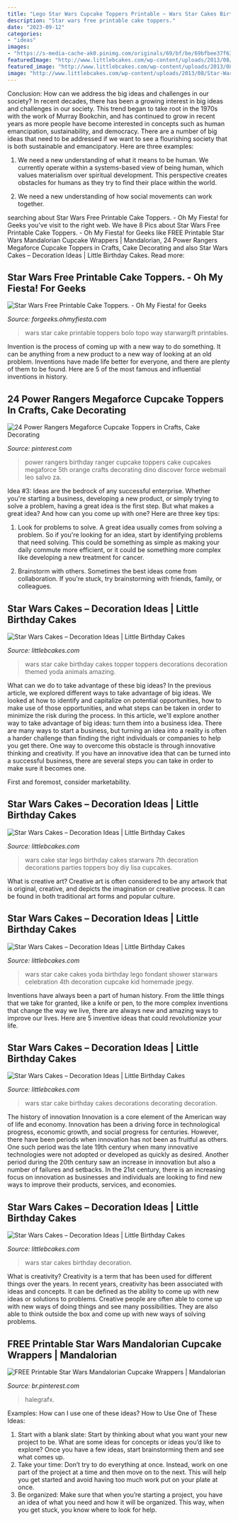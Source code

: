 ```yaml
---
title: "Lego Star Wars Cupcake Toppers Printable ~ Wars Star Cakes Birthday Decoration"
description: "Star wars free printable cake toppers."
date: "2023-09-12"
categories:
- "ideas"
images:
- "https://s-media-cache-ak0.pinimg.com/originals/69/bf/be/69bfbee37f63d84a60f76996a6bc48f7.jpg"
featuredImage: "http://www.littlebcakes.com/wp-content/uploads/2013/08/Lego-Star-Wars-Cakes.jpg"
featured_image: "http://www.littlebcakes.com/wp-content/uploads/2013/08/Lego-Star-Wars-Cakes.jpg"
image: "http://www.littlebcakes.com/wp-content/uploads/2013/08/Star-Wars-Cake-Topper.jpg"
---
```



Conclusion: How can we address the big ideas and challenges in our society?
In recent decades, there has been a growing interest in big ideas and challenges in our society. This trend began to take root in the 1970s with the work of Murray Bookchin, and has continued to grow in recent years as more people have become interested in concepts such as human emancipation, sustainability, and democracy.
There are a number of big ideas that need to be addressed if we want to see a flourishing society that is both sustainable and emancipatory. Here are three examples:

1) We need a new understanding of what it means to be human. We currently operate within a systems-based view of being human, which values materialism over spiritual development. This perspective creates obstacles for humans as they try to find their place within the world.

2) We need a new understanding of how social movements can work together.

	

		
searching about Star Wars Free Printable Cake Toppers. - Oh My Fiesta! for Geeks you've visit to the right web. We have 8 Pics about Star Wars Free Printable Cake Toppers. - Oh My Fiesta! for Geeks like FREE Printable Star Wars Mandalorian Cupcake Wrappers | Mandalorian, 24 Power Rangers Megaforce Cupcake Toppers in Crafts, Cake Decorating and also Star Wars Cakes – Decoration Ideas | Little Birthday Cakes. Read more:
		
    
## Star Wars Free Printable Cake Toppers. - Oh My Fiesta! For Geeks

<img loading=lazy src="https://3.bp.blogspot.com/-Q6kx8Si553c/XNQgkDq7mKI/AAAAAAAKCbA/VKniD6g1SeczXf5Ro62UWKVdoUt_RzMFQCLcBGAs/s1600/star-wars-free-printable-cake-toppers6.JPG" onerror="this.onerror=null;this.src='https://tse4.mm.bing.net/th?id=OIP.-cOxvSnBMpL1sqzyfsvlcwHaKf&amp;pid=15.1';" alt="Star Wars Free Printable Cake Toppers. - Oh My Fiesta! for Geeks">

_Source: forgeeks.ohmyfiesta.com_

>wars star cake printable toppers bolo topo way starwargift printables. 

	

Invention is the process of coming up with a new way to do something. It can be anything from a new product to a new way of looking at an old problem. Inventions have made life better for everyone, and there are plenty of them to be found. Here are 5 of the most famous and influential inventions in history.

    
## 24 Power Rangers Megaforce Cupcake Toppers In Crafts, Cake Decorating

<img loading=lazy src="https://s-media-cache-ak0.pinimg.com/originals/69/bf/be/69bfbee37f63d84a60f76996a6bc48f7.jpg" onerror="this.onerror=null;this.src='https://tse1.mm.bing.net/th?id=OIP.ELxW2AymrMWFLCdjTPrO7gHaJ4&amp;pid=15.1';" alt="24 Power Rangers Megaforce Cupcake Toppers in Crafts, Cake Decorating">

_Source: pinterest.com_

>power rangers birthday ranger cupcake toppers cake cupcakes megaforce 5th orange crafts decorating dino discover force webmail leo salvo za. 

	

Idea #3:
Ideas are the bedrock of any successful enterprise. Whether you're starting a business, developing a new product, or simply trying to solve a problem, having a great idea is the first step.
But what makes a great idea? And how can you come up with one? Here are three key tips:

1. Look for problems to solve. A great idea usually comes from solving a problem. So if you're looking for an idea, start by identifying problems that need solving. This could be something as simple as making your daily commute more efficient, or it could be something more complex like developing a new treatment for cancer.

2. Brainstorm with others. Sometimes the best ideas come from collaboration. If you're stuck, try brainstorming with friends, family, or colleagues.

    
## Star Wars Cakes – Decoration Ideas | Little Birthday Cakes

<img loading=lazy src="http://www.littlebcakes.com/wp-content/uploads/2013/08/Star-Wars-Cake-Topper.jpg" onerror="this.onerror=null;this.src='https://tse1.mm.bing.net/th?id=OIP.6k4TqCD5zI_YG7a8awMf1AHaIE&amp;pid=15.1';" alt="Star Wars Cakes – Decoration Ideas | Little Birthday Cakes">

_Source: littlebcakes.com_

>wars star cake birthday cakes topper toppers decorations decoration themed yoda animals amazing. 

	

What can we do to take advantage of these big ideas?
In the previous article, we explored different ways to take advantage of big ideas. We looked at how to identify and capitalize on potential opportunities, how to make use of those opportunities, and what steps can be taken in order to minimize the risk during the process. In this article, we'll explore another way to take advantage of big ideas: turn them into a business idea.
There are many ways to start a business, but turning an idea into a reality is often a harder challenge than finding the right individuals or companies to help you get there. One way to overcome this obstacle is through innovative thinking and creativity. If you have an innovative idea that can be turned into a successful business, there are several steps you can take in order to make sure it becomes one. 

First and foremost, consider marketability.

    
## Star Wars Cakes – Decoration Ideas | Little Birthday Cakes

<img loading=lazy src="http://www.littlebcakes.com/wp-content/uploads/2013/08/Lego-Star-Wars-Cake.jpg" onerror="this.onerror=null;this.src='https://tse4.mm.bing.net/th?id=OIP.vXOsCLZe0CY2iDRO2JDungHaGI&amp;pid=15.1';" alt="Star Wars Cakes – Decoration Ideas | Little Birthday Cakes">

_Source: littlebcakes.com_

>wars cake star lego birthday cakes starwars 7th decoration decorations parties toppers boy diy lisa cupcakes. 

	

What is creative art?
Creative art is often considered to be any artwork that is original, creative, and depicts the imagination or creative process. It can be found in both traditional art forms and popular culture.

    
## Star Wars Cakes – Decoration Ideas | Little Birthday Cakes

<img loading=lazy src="http://www.littlebcakes.com/wp-content/uploads/2013/08/Lego-Star-Wars-Cakes.jpg" onerror="this.onerror=null;this.src='https://tse4.mm.bing.net/th?id=OIP.qhu3nIvSvV0bLZ81YOJ06gHaJ4&amp;pid=15.1';" alt="Star Wars Cakes – Decoration Ideas | Little Birthday Cakes">

_Source: littlebcakes.com_

>wars star cake cakes yoda birthday lego fondant shower starwars celebration 4th decoration cupcake kid homemade jpegy. 

	

Inventions have always been a part of human history. From the little things that we take for granted, like a knife or pen, to the more complex inventions that change the way we live, there are always new and amazing ways to improve our lives. Here are 5 inventive ideas that could revolutionize your life.

    
## Star Wars Cakes – Decoration Ideas | Little Birthday Cakes

<img loading=lazy src="http://www.littlebcakes.com/wp-content/uploads/2013/08/Star-Wars-Cake-Decorations.jpg" onerror="this.onerror=null;this.src='https://tse1.mm.bing.net/th?id=OIP.8azburfJ0t297W0x_Cl_OAHaIX&amp;pid=15.1';" alt="Star Wars Cakes – Decoration Ideas | Little Birthday Cakes">

_Source: littlebcakes.com_

>wars star cake birthday cakes decorations decorating decoration. 

	

The history of innovation
Innovation is a core element of the American way of life and economy. Innovation has been a driving force in technological progress, economic growth, and social progress for centuries. However, there have been periods when innovation has not been as fruitful as others. One such period was the late 19th century when many innovative technologies were not adopted or developed as quickly as desired. Another period during the 20th century saw an increase in innovation but also a number of failures and setbacks. In the 21st century, there is an increasing focus on innovation as businesses and individuals are looking to find new ways to improve their products, services, and economies.

    
## Star Wars Cakes – Decoration Ideas | Little Birthday Cakes

<img loading=lazy src="http://www.littlebcakes.com/wp-content/uploads/2013/08/Star-Wars-Cakes.jpg" onerror="this.onerror=null;this.src='https://tse2.mm.bing.net/th?id=OIP.lDBMkcrhJWs3edk_4O9ycgHaJ4&amp;pid=15.1';" alt="Star Wars Cakes – Decoration Ideas | Little Birthday Cakes">

_Source: littlebcakes.com_

>wars star cakes birthday decoration. 

	

What is creativity?
Creativity is a term that has been used for different things over the years. In recent years, creativity has been associated with ideas and concepts. It can be defined as the ability to come up with new ideas or solutions to problems. Creative people are often able to come up with new ways of doing things and see many possibilities. They are also able to think outside the box and come up with new ways of solving problems.

    
## FREE Printable Star Wars Mandalorian Cupcake Wrappers | Mandalorian

<img loading=lazy src="https://i.pinimg.com/736x/d1/78/76/d17876e9d0e7d5529fea55fe177cef7a.jpg" onerror="this.onerror=null;this.src='https://tse3.mm.bing.net/th?id=OIP.fOhrEyBvjSAKUEO64ewNkwHaKN&amp;pid=15.1';" alt="FREE Printable Star Wars Mandalorian Cupcake Wrappers | Mandalorian">

_Source: br.pinterest.com_

>halegrafx. 

	

Examples: How can I use one of these ideas?
How to Use One of These Ideas: 
1. Start with a blank slate: Start by thinking about what you want your new project to be. What are some ideas for concepts or ideas you’d like to explore? Once you have a few ideas, start brainstorming them and see what comes up. 
2. Take your time: Don’t try to do everything at once. Instead, work on one part of the project at a time and then move on to the next. This will help you get started and avoid having too much work put on your plate at once. 
3. Be organized: Make sure that when you’re starting a project, you have an idea of what you need and how it will be organized. This way, when you get stuck, you know where to look for help. 

